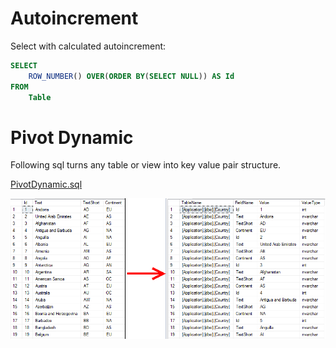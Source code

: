 # Autoincrement
Select with calculated autoincrement:
```Sql
SELECT 
    ROW_NUMBER() OVER(ORDER BY(SELECT NULL)) AS Id 
FROM 
    Table
```

# Pivot Dynamic
Following sql turns any table or view into key value pair structure.

[PivotDynamic.sql](PivotDynamic.sql)

![PivotDynamic](Doc/PivotDynamic.png)
